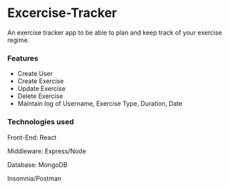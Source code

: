 # Excercise-Tracker
 
An exercise tracker app to be able to plan and keep track of your exercise regime. 

### Features
- Create User
- Create Exercise
- Update Exercise
- Delete Exercise
- Maintain log of Username, Exercise Type, Duration, Date

### Technologies used 

Front-End: React

Middleware: Express/Node

Database: MongoDB 

Insomnia/Postman
